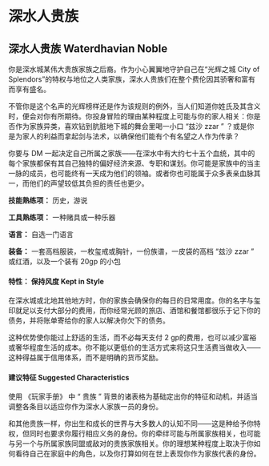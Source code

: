 # 深水人贵族

## **深水人贵族 Waterdhavian Noble**

你是深水城某伟大贵族家族之后裔。作为小心翼翼地守护自己在“光辉之城 City of Splendors”的特权与地位之人类家族，深水人贵族们在整个费伦因其骄奢和富有而享有盛名。

不管你是这个名声的光辉榜样还是作为该规则的例外，当人们知道你姓氏及其含义时，便会对你有所期待。你投身冒险的理由某种程度上可能与你的家人相关：你是否作为家族异类，喜欢钻到肮脏地下城的舞会里喝一小口 “兹沙 zzar ” ？或是你是为家人的利益而拿起剑与法术，以确保他们能有个有名望之人作为传承？

你要与 DM 一起决定自己所属之家族——在深水中有大约七十五个血统，其中的每个家族都保有其自己独特的偏好经济来源、专职和谋划。你可能是家族中的当主一脉的成员，也可能终有一天成为他们的领袖。或者你也可能属于众多表亲血脉其一，而他们的声望较低其负担的责任也更少。

**技能熟练项：** 历史，游说

**工具熟练项：** 一种赌具或一种乐器

**语言：** 自选一门语言

**装备：** 一套高档服装，一枚玺戒或胸针，一份族谱，一皮袋的高档 “兹沙 zzar ” 或红酒，以及一个装有 20gp 的小包

#### **特性： 保持风度 Kept in Style**

在深水城或北地其他地方时，你的家族会确保你的每日的日常用度。你的名字与玺印就足以支付大部分的费用，而你经常光顾的旅店、酒馆和餐馆都很乐于记下你的债务，并将账单寄给你的家人以解决你欠下的债务。

这种优势使你能过上舒适的生活，而不必每天支付 2 gp的费用，也可以减少富裕或奢华程度生活的成本。你不能以更低价的生活方式来将这只生活费当做收入——这种得益属于信用体系，而不是明确的货币奖励。

#### **建议特征 Suggested Characteristics**

使用 《玩家手册》 中 “ 贵族 ” 背景的诸表格为基础定出你的特征和动机，并适当调整各条目以适应你作为深水人家族一员的身份。

和其他贵族一样，你出生和成长的世界与大多数人的认知不同——这是种给予你特权，但同时也要求你履行相应义务的身份。你的牵绊可能与所属家族相关，也可能与另一个与所属家族同盟或敌对的贵族家族相关。你的理想某种程度上取决于你如何看待自己在家庭中的角色，以及你打算如何在世上表现你作为家族代表的身份。
